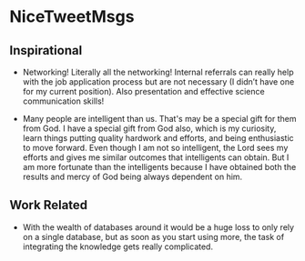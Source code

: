 # NiceTweetMsgs

## Inspirational

- Networking! Literally all the networking! Internal referrals can really help with the job application process but are not necessary (I didn’t have one for my current position). Also presentation and effective science communication skills!

- Many people are intelligent than us. That's may be a special gift for them from God. I have a special gift from God also, which is my curiosity, learn things putting quality hardwork and efforts, and being enthusiastic to move forward. Even though I am not so intelligent, the Lord sees my efforts and gives me similar outcomes that intelligents can obtain. But I am more fortunate than the intelligents because I have obtained both the results and mercy of God being always dependent on him.

## Work Related

- With the wealth of databases around it would be a huge loss to only rely on a single database, but as soon as you start using more, the task of integrating the knowledge gets really complicated.
